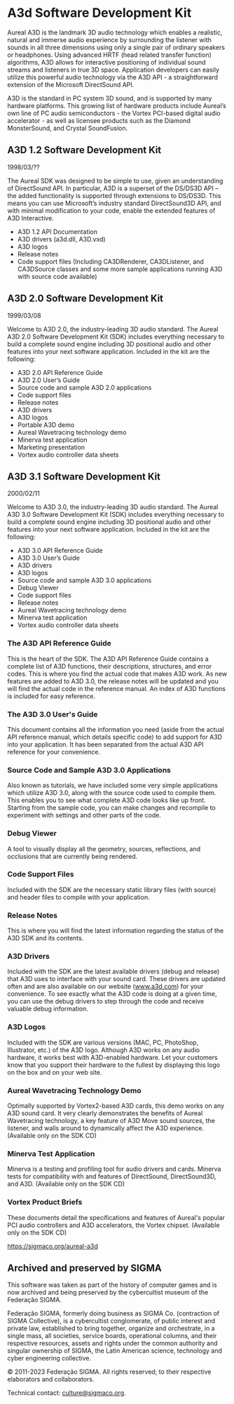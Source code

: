 # A3d Software Development Kit
Aureal A3D is the landmark 3D audio technology which enables a realistic, natural and immerse audio experience by surrounding the listener with sounds in all three dimensions using only a single pair of ordinary speakers or headphones. Using advanced HRTF (head related transfer function) algorithms, A3D allows for interactive positioning of individual sound streams and listeners in true 3D space.  Application developers can easily utilize this powerful audio technology via the A3D API - a straightforward extension of the Microsoft DirectSound API.

A3D is the standard in PC system 3D sound, and is supported by many hardware platforms. This growing list of hardware products include Aureal’s own line of PC audio semiconductors - the Vortex PCI-based digital audio accelerator - as well as licensee products such as the Diamond MonsterSound, and Crystal SoundFusion.

## A3D 1.2 Software Development Kit
1998/03/??

The Aureal SDK was designed to be simple to use, given an understanding of DirectSound API. In particular, A3D is a superset of the DS/DS3D API – the added functionality is supported through extensions to DS/DS3D.  This means you can use Microsoft’s industry standard DirectSound3D API, and with minimal modification to your code, enable the extended features of A3D Interactive.

- A3D 1.2 API Documentation
- A3D drivers (a3d.dll, A3D.vxd)
- A3D logos
- Release notes
- Code support files (Including CA3DRenderer, CA3DListener, and CA3DSource classes and some more sample applications running A3D with source code available)

## A3D 2.0 Software Development Kit
1999/03/08

Welcome to A3D 2.0, the industry-leading 3D audio standard. The Aureal A3D 2.0 Software Development Kit (SDK) includes everything necessary to build a complete sound engine including 3D positional audio and other features into your next software application. Included in the kit are the following:

- A3D 2.0 API Reference Guide
- A3D 2.0 User’s Guide
- Source code and sample A3D 2.0 applications
- Code support files
- Release notes
- A3D drivers
- A3D logos
- Portable A3D demo
- Aureal Wavetracing technology demo
- Minerva test application
- Marketing presentation
- Vortex audio controller data sheets

## A3D 3.1 Software Development Kit
2000/02/11

Welcome to A3D 3.0, the industry-leading 3D audio standard. The Aureal A3D 3.0 Software Development Kit (SDK) includes everything necessary to build a complete sound engine including 3D positional audio and other features into your next software application. Included in the kit are the following:

- A3D 3.0 API Reference Guide
- A3D 3.0 User’s Guide
- A3D drivers
- A3D logos
- Source code and sample A3D 3.0 applications
- Debug Viewer
- Code support files
- Release notes
- Aureal Wavetracing technology demo
- Minerva test application
- Vortex audio controller data sheets

### The A3D API Reference Guide
This is the heart of the SDK. The A3D API Reference Guide contains a complete list of A3D functions, their descriptions, structures, and error codes. This is where you find the actual code that makes A3D work. As new features are added to A3D 3.0, the release notes will be updated and you will find the actual code in the reference manual. An index of A3D functions is included for easy reference.

### The A3D 3.0 User's Guide
This document contains all the information you need (aside from the actual API reference manual, which details specific code) to add support for A3D into your application. It has been separated from the actual A3D API reference for your convenience. 

### Source Code and Sample A3D 3.0 Applications
Also known as tutorials, we have included some very simple applications which utilize A3D 3.0, along with the source code used to compile them. This enables you to see what complete A3D code looks like up front. Starting from the sample code, you can make changes and recompile to experiment with settings and other parts of the code.

### Debug Viewer
A tool to visually display all the geometry, sources, reflections, and occlusions that are currently being rendered.

### Code Support Files
Included with the SDK are the necessary static library files (with source) and header files to compile with your application.

### Release Notes
This is where you will find the latest information regarding the status of the A3D SDK and its contents.

### A3D Drivers
Included with the SDK are the latest available drivers (debug and release) that A3D uses to interface with your sound card. These drivers are updated often and are also available on our website (www.a3d.com) for your convenience. To see exactly what the A3D code is doing at a given time, you can use the debug drivers to step through the code and receive valuable debug information.

### A3D Logos
Included with the SDK are various versions (MAC, PC, PhotoShop, Illustrator, etc.) of the A3D logo. Although A3D works on any audio hardware, it works best with A3D-enabled hardware. Let your customers know that you support their hardware to the fullest by displaying this logo on the box and on your web site. 

### Aureal Wavetracing Technology Demo
Optimally supported by Vortex2-based A3D cards, this demo works on any A3D sound card. It very clearly demonstrates the benefits of Aureal Wavetracing technology, a key feature of A3D Move sound sources, the listener, and walls around to dynamically affect the A3D experience.
(Available only on the SDK CD)

### Minerva Test Application
Minerva is a testing and profiling tool for audio drivers and cards. Minerva tests for compatibility with and features of DirectSound, DirectSound3D, and A3D.
(Available only on the SDK CD)

### Vortex Product Briefs
These documents detail the specifications and features of Aureal's popular PCI audio controllers and A3D accelerators, the Vortex chipset.
(Available only on the SDK CD)

https://sigmaco.org/aureal-a3d

## Archived and preserved by SIGMA

This software was taken as part of the history of computer games and is now archived and being preserved by the cybercultist museum of the Federação SIGMA.

Federação SIGMA, formerly doing business as SIGMA Co. (contraction of SIGMA Collective), is a cybercultist conglomerate, of public interest and private law, established to bring together, organize and orchestrate, in a single mass, all societies, service boards, operational columns, and their respective resources, assets and rights under the common authority and singular ownership of SIGMA, the Latin American science, technology and cyber engineering collective.

© 2011-2023 Federação SIGMA. All rights reserved; to their respective elaborators and collaborators.

Technical contact: culture@sigmaco.org.
